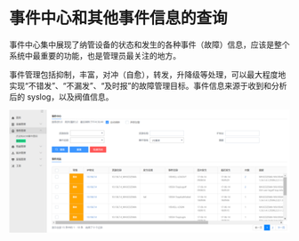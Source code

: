 # 事件中心和其他事件信息的查询

事件中心集中展现了纳管设备的状态和发生的各种事件（故障）信息，应该是整个系统中最重要的功能，也是管理员最关注的地方。

事件管理包括抑制，丰富，对冲（自愈），转发，升降级等处理，可以最大程度地实现“不错发”、“不漏发”、“及时报”的故障管理目标。事件信息来源于收到和分析后的 syslog，以及阀值信息。

![图10](../assets/image011.png)
